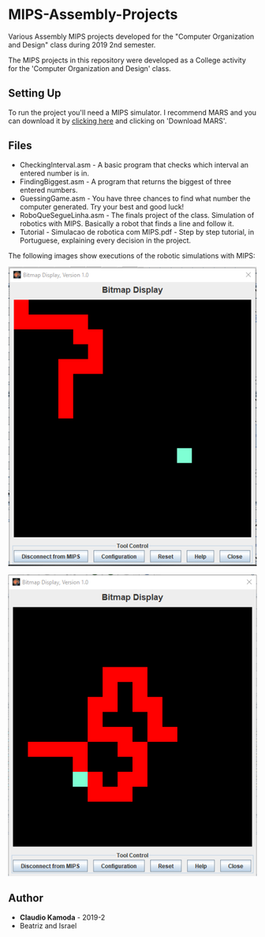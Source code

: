 # MIPS-Assembly-Projects
Various Assembly MIPS projects developed for the "Computer Organization and Design" class during 2019 2nd semester.

The MIPS projects in this repository were developed as a College activity for the 'Computer Organization and Design' class.

## Setting Up
To run the project you'll need a MIPS simulator. I recommend MARS and you can download it by [clicking here](https://courses.missouristate.edu/KenVollmar/MARS/download.htm) and clicking on 'Download MARS'.


## Files
* CheckingInterval.asm - A basic program that checks which interval an entered number is in. 
* FindingBiggest.asm - A program that returns the biggest of three entered numbers.
* GuessingGame.asm - You have three chances to find what number the computer generated. Try your best and good luck!
* RoboQueSegueLinha.asm - The finals project of the class. Simulation of robotics with MIPS. Basically a robot that finds a line and follow it. 
* Tutorial - Simulacao de robotica com MIPS.pdf - Step by step tutorial, in Portuguese, explaining every decision in the project.


The following images show executions of the robotic simulations with MIPS:


![Projeto rodando](https://github.com/ClaudioKamoda/MIPS-Assembly-Projects/blob/master/Example1.PNG)

![Projeto rodando](https://github.com/ClaudioKamoda/MIPS-Assembly-Projects/blob/master/Example2.PNG)

## Author

* **Claudio Kamoda** - 2019-2
* Beatriz and Israel
